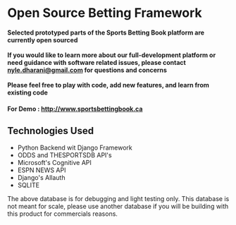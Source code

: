 # Open Source Betting Framework
**Selected prototyped parts of the Sports Betting Book platform are currently open sourced**
<br/>
<br/>
**If you would like to learn more about our full-development platform or need guidance with software related issues, please contact nyle.dharani@gmail.com for questions and concerns**
<br/>
<br/>
**Please feel free to play with code, add new features, and learn from existing code** 

#### For Demo : http://www.sportsbettingbook.ca

## Technologies Used

- Python Backend wit Django Framework
- ODDS and THESPORTSDB API's
- Microsoft's Cognitive API
- ESPN NEWS API
- Django's Allauth
- SQLITE


The above database is for debugging and light testing only.
This database is not meant for scale, please use another database if you will be building with this product for commercials reasons.



